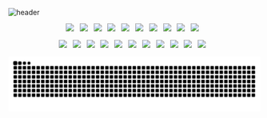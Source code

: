 ![header](https://capsule-render.vercel.app/api?type=waving&color=0:87CEEB,100:00BFFF&text=&animation=fadeIn&height=200&section=header)
 
<p align="center">
  <img src="https://img.shields.io/badge/C-A8B9CC?style=flat-square&logo=C&logoColor=white"/> &nbsp;
  <img src="https://img.shields.io/badge/c++-00599C?style=flat-square&logo=c%2B%2B&logoColor=white"/> &nbsp;
  <img src="https://img.shields.io/badge/Java-007396?style=flat-square&logo=OpenJDK&logoColor=white"> &nbsp;
  <img src="https://img.shields.io/badge/Python-3776AB?style=flat-square&logo=Python&logoColor=white"/> &nbsp;
  <img src="https://img.shields.io/badge/JavaScript-F7DF1E?style=flat-square&logo=JavaScript&logoColor=white"/> &nbsp;
  <img src="https://img.shields.io/badge/Node.js-339933?style=flat-square&logo=Node.js&logoColor=black"/> &nbsp;
  <img src="https://img.shields.io/badge/Express-000000?style=flat-square&logo=Express&logoColor=white"/> &nbsp;
  <img src="https://img.shields.io/badge/Flask-000000?style=flat-square&logo=Flask&logoColor=white"/> &nbsp;
  <img src="https://img.shields.io/badge/Flutter-02569B?style=flat-square&logo=Flutter&logoColor=white"/> &nbsp;
  <img src="https://img.shields.io/badge/Spring-6DB33F?style=flat-square&logo=Spring&logoColor=white"/></a> &nbsp;
</p>
<p align="center">
  <img src="https://img.shields.io/badge/MySQL-4479A1?style=flat-square&logo=MySQL&logoColor=white"/></a> &nbsp;
  <img src="https://img.shields.io/badge/MariaDB-003545?style=flat-square&logo=MariaDB&logoColor=white"/></a> &nbsp;
  <img src="https://img.shields.io/badge/Apache-D22128?style=flat-square&logo=Apache&logoColor=white"/></a> &nbsp;
  <img src="https://img.shields.io/badge/Apache Tomcat-F8DC75?style=flat-square&logo=Apache Tomcat&logoColor=white"/></a> &nbsp;
  <img src="https://img.shields.io/badge/NGINX-009639?style=flat-square&logo=NGINX&logoColor=white"/></a> &nbsp;
  <img src="https://img.shields.io/badge/Android Studio-3DDC84?style=flat-square&logo=Android Studio&logoColor=white"/> &nbsp;
  <img src="https://img.shields.io/badge/IntelliJ IDEA-000000?style=flat-square&logo=IntelliJ IDEA&logoColor=white"/> &nbsp;
  <img src="https://img.shields.io/badge/Visual Studio Code-007ACC?style=flat-square&logo=Visual Studio Code&logoColor=white"/> &nbsp;
  <img src="https://img.shields.io/badge/Linux-FCC624?style=flat-square&logo=Linux&logoColor=white"/> &nbsp;
  <img src="https://img.shields.io/badge/Ubuntu-E95420?style=flat-square&logo=Ubuntu&logoColor=white"/> &nbsp;
  <img src="https://img.shields.io/badge/MacOS-000000?style=flat-square&logo=Apple&logoColor=white"/> &nbsp;
</p>

![](https://github.com/jhw0900/jhw0900/blob/output/github-contribution-grid-snake.svg)
